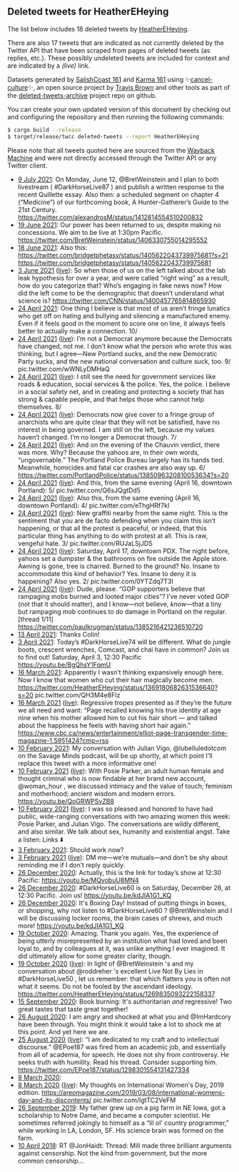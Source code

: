 ## Deleted tweets for HeatherEHeying

The list below includes 18 deleted tweets by
[HeatherEHeying](https://twitter.com/HeatherEHeying).

There are also 17 tweets that are indicated as not currently
deleted by the Twitter API that have been scraped from pages of deleted tweets (as replies, etc.).
These possibly undeleted tweets are included for context and are indicated by a _(live)_ link.

Datasets generated by [SalishCoast 161](https://twitter.com/SalishCoastA) and [Karma 161](https://twitter.com/KarmaOneSixOne)
using ✨[cancel-culture](https://github.com/travisbrown/cancel-culture)✨, an open source project by [Travis Brown](https://twitter.com/travisbrown) and other tools as part of the [deleted-tweets-archive](https://github.com/salcoast/deleted-tweets-archive/) project repo on github.

You can create your own updated version of this document by checking out and configuring the
repository and then running the following commands:

```bash
$ cargo build --release
$ target/release/twcc deleted-tweets --report HeatherEHeying
```

Please note that all tweets quoted here are sourced from the
[Wayback Machine](https://web.archive.org) and were not directly accessed through the Twitter API or
any Twitter client.

* [ 9 July 2021](https://web.archive.org/web/20210709223001/https://twitter.com/HeatherEHeying/status/1413626463539011584): On Monday, June 12,  @BretWeinstein  and I plan to both livestream ( #DarkHorseLive87 ) and publish a written response to the recent Quillette essay.  Also then: a scheduled segment on chapter 4 (“Medicine”) of our forthcoming book, A Hunter-Gatherer’s Guide to the 21st Century. https://twitter.com/alexandrosM/status/1412814554510200832
* [19 June 2021](https://web.archive.org/web/20210619200402/https://twitter.com/HeatherEHeying/status/1406341930762457088): Our power has been returned to us, despite making no concessions. We aim to be live at 1:30pm Pacific. https://twitter.com/BretWeinstein/status/1406330755014295552
* [18 June 2021](https://web.archive.org/web/20210618194902/https://twitter.com/HeatherEHeying/status/1405975830094761987): Also this:  https://twitter.com/bridgetphetasy/status/1405622043739975681?s=21  https://twitter.com/bridgetphetasy/status/1405622043739975681
* [ 3 June 2021](https://web.archive.org/web/20210618194902/https://twitter.com/HeatherEHeying/status/1405975830094761987) ([live](https://twitter.com/HeatherEHeying/status/1400502896093929486)): So when those of us on the left talked about the lab leak hypothesis for over a year, and were called “right wing” as a result, how do you categorize that? Who’s engaging in fake news now? How did the left come to be the demographic that doesn’t understand what science is? https://twitter.com/CNN/status/1400457765814865930
* [24 April 2021](https://web.archive.org/web/20210424031113/https://twitter.com/HeatherEHeying/status/1385793314868240385): One thing I believe is that most of us aren’t fringe lunatics who get off on hating and bullying and silencing a manufactured enemy. Even if it feels good in the moment to score one on line, it always feels better to actually make a connection. 10/
* [24 April 2021](https://web.archive.org/web/20210424031113/https://twitter.com/HeatherEHeying/status/1385793314868240385) ([live](https://twitter.com/HeatherEHeying/status/1385793277274726408)): I’m not a Democrat anymore because the Democrats have changed, not me.  I don’t know what the person who wrote this was thinking, but I agree—New Portland sucks, and the new Democratic Party sucks, and the new national conversation and culture suck, too. 9/ pic.twitter.com/wWNLyDMHaQ
* [24 April 2021](https://web.archive.org/web/20210424031113/https://twitter.com/HeatherEHeying/status/1385793314868240385) ([live](https://twitter.com/HeatherEHeying/status/1385793168637980681)): I still see the need for government services like roads & education, social services & the police.   Yes, the police.  I believe in a social safety net, and in creating and protecting a society that has strong & capable people, and that helps those who cannot help themselves. 8/
* [24 April 2021](https://web.archive.org/web/20210424031113/https://twitter.com/HeatherEHeying/status/1385793314868240385) ([live](https://twitter.com/HeatherEHeying/status/1385793065583927299)): Democrats now give cover to a fringe group of anarchists who are quite clear that they will not be satisfied, have no interest in being governed.  I am still on the left, because my values haven’t changed. I’m no longer a Democrat though. 7/
* [24 April 2021](https://web.archive.org/web/20210424031113/https://twitter.com/HeatherEHeying/status/1385793314868240385) ([live](https://twitter.com/HeatherEHeying/status/1385793012182093827)): And on the evening of the Chauvin verdict, there was more. Why? Because the yahoos are, in their own words, “ungovernable.”   The Portland Police Bureau largely has its hands tied. Meanwhile, homicides and fatal car crashes are also way up. 6/ https://twitter.com/PortlandPolice/status/1385096320810053634?s=20
* [24 April 2021](https://web.archive.org/web/20210424031113/https://twitter.com/HeatherEHeying/status/1385793314868240385) ([live](https://twitter.com/HeatherEHeying/status/1385792924496011270)): And this, from the same evening (April 16, downtown Portland): 5/ pic.twitter.com/Q6sJQgtDd5
* [24 April 2021](https://web.archive.org/web/20210424031113/https://twitter.com/HeatherEHeying/status/1385793314868240385) ([live](https://twitter.com/HeatherEHeying/status/1385792829331447808)): Also this, from the same evening (April 16, downtown Portland): 4/ pic.twitter.com/eThgHRf7kI
* [24 April 2021](https://web.archive.org/web/20210424031113/https://twitter.com/HeatherEHeying/status/1385793314868240385) ([live](https://twitter.com/HeatherEHeying/status/1385792740206682115)): New graffiti nearby from the same night. This is the sentiment that you are de facto defending when you claim this isn’t happening, or that all the protest is peaceful, or indeed, that this particular thing has anything to do with protest at all. This is raw, vengeful hate. 3/ pic.twitter.com/RUJaLSjJDS
* [24 April 2021](https://web.archive.org/web/20210424031113/https://twitter.com/HeatherEHeying/status/1385793314868240385) ([live](https://twitter.com/HeatherEHeying/status/1385792515530317824)): Saturday, April 17, downtown PDX. The night before, yahoos set a dumpster & the bathrooms on fire outside the Apple store. Awning is gone, tree is charred.   Burned to the ground? No.  Insane to accommodate this kind of behavior? Yes.  Insane to deny it is happening? Also yes. 2/ pic.twitter.com/0YTZdq7T3l
* [24 April 2021](https://web.archive.org/web/20210424031113/https://twitter.com/HeatherEHeying/status/1385793314868240385) ([live](https://twitter.com/HeatherEHeying/status/1385792401499852801)): Dude, please. “GOP supporters believe that rampaging mobs burned and looted major cities”?  I’ve never voted GOP (not that it should matter), and I know—not believe, *know*—that a tiny but rampaging mob continues to do damage in Portland on the regular. [thread 1/11] https://twitter.com/paulkrugman/status/1385216421236510720
* [13 April 2021](https://web.archive.org/web/20210413203702/https://twitter.com/HeatherEHeying/status/1382070283767480320): Thanks Colin!
* [ 3 April 2021](https://web.archive.org/web/20210403190846/https://twitter.com/HeatherEHeying/status/1378423982232281089): Today’s  #DarkHorseLive74  will be different. What do jungle boots, crescent wrenches, Comcast, and chai have in common? Join us to find out!  Saturday, April 3, 12:30 Pacific https://youtu.be/BgQhsY1FqmU
* [16 March 2021](https://web.archive.org/web/20210316165939/https://twitter.com/HeatherEHeying/status/1371868733950488580): Apparently I wasn’t thinking expansively enough here. Now I know that women who cut their hair magically become men.  https://twitter.com/HeatherEHeying/status/1369180682631536640?s=20  pic.twitter.com/QH3M4e8FIz
* [16 March 2021](https://web.archive.org/web/20210316165939/https://twitter.com/HeatherEHeying/status/1371868733950488580) ([live](https://twitter.com/HeatherEHeying/status/1371868600517107714)): Regressive tropes presented as if they’re the future we all need and want:  “Page recalled knowing his true identity at age nine when his mother allowed him to cut his hair short — and talked about the happiness he feels with having short hair again.” https://www.cbc.ca/news/entertainment/elliot-page-transgender-time-magazine-1.5951424?cmp=rss
* [10 February 2021](https://web.archive.org/web/20210210184120/https://twitter.com/HeatherEHeying/status/1359573107942412288): My conversation with Julian Vigo,  @lubelluledotcom  on the Savage Minds podcast, will be up shortly, at which point I'll replace this tweet with a more informative one!
* [10 February 2021](https://web.archive.org/web/20210210184120/https://twitter.com/HeatherEHeying/status/1359573107942412288) ([live](https://twitter.com/HeatherEHeying/status/1359572912160739329)): With Posie Parker, an adult human female and thought criminal who is now findable at her brand new account,  @woman_hour , we discussed intimacy and the value of touch; feminism and motherhood; ancient wisdom and modern errors. https://youtu.be/QoGRWPSvZB8
* [10 February 2021](https://web.archive.org/web/20210210184120/https://twitter.com/HeatherEHeying/status/1359573107942412288) ([live](https://twitter.com/HeatherEHeying/status/1359572851288797184)): I was so pleased and honored to have had public, wide-ranging conversations with two amazing women this week: Posie Parker, and Julian Vigo. The conversations are wildly different, and also similar. We talk about sex, humanity and existential angst. Take a listen:  Links ⬇️
* [ 3 February 2021](https://web.archive.org/web/20210203162450/https://twitter.com/HeatherEHeying/status/1357002003180789763): Should work now?
* [ 3 February 2021](https://web.archive.org/web/20210203162450/https://twitter.com/HeatherEHeying/status/1357002003180789763) ([live](https://twitter.com/HeatherEHeying/status/1356881573501575168)): DM me—we’re mutuals—and don’t be shy about reminding me if I don’t reply quickly.
* [26 December 2020](https://web.archive.org/web/20201226203543/https://twitter.com/HeatherEHeying/status/1342932063855333376): Actually, this is the link for today’s show at 12:30 Pacific: https://youtu.be/MQvobuU8MN4
* [26 December 2020](https://web.archive.org/web/20201226202015/https://twitter.com/HeatherEHeying/status/1342928156131352576): #DarkHorseLive60  is on Saturday, December 26, at 12:30 Pacific. Join us! https://youtu.be/kdJIA1G1_KQ
* [26 December 2020](https://web.archive.org/web/20201226201931/https://twitter.com/HeatherEHeying/status/1342927977386967041): It's Boxing Day! Instead of putting things in boxes, or shopping, why not listen to  #DarkHorseLive60 ?  @BretWeinstein  and I will be discussing locker rooms, the brain cases of shrews, and much more! https://youtu.be/kdJIA1G1_KQ
* [19 October 2020](https://web.archive.org/web/20201019190214/https://twitter.com/HeatherEHeying/status/1318266169455828992): Amazing. Thank you again. Yes, the experience of being utterly misrepresented by an institution what had loved and been loyal to, and by colleagues at it, was unlike anything I ever imagined. It did ultimately allow for some greater clarity, though.
* [19 October 2020](https://web.archive.org/web/20201019190214/https://twitter.com/HeatherEHeying/status/1318266169455828992) ([live](https://twitter.com/HeatherEHeying/status/1318076486880952321)): In light of  @BretWeinstein 's and my conversation about  @roddreher 's excellent Live Not By Lies in  #DarkHorseLive50 , let us remember: that which flatters you is often not what it seems. Do not be fooled by the ascendant ideology. https://twitter.com/HeatherEHeying/status/1269835093222158337
* [15 September 2020](https://web.archive.org/web/20200915194121/https://twitter.com/HeatherEHeying/status/1305954778329968640): Book burning: It's authoritarian *and* regressive! Two great tastes that taste great together!
* [26 August 2020](https://web.archive.org/web/20200826001313/https://twitter.com/HeatherEHeying/status/1298412977188507648): I am angry and shocked at what you and  @ImHardcory  have been through. You might think it would take a lot to shock me at this point. And yet here we are.
* [25 August 2020](https://web.archive.org/web/20200826001313/https://twitter.com/HeatherEHeying/status/1298412977188507648) ([live](https://twitter.com/HeatherEHeying/status/1298407568264454146)): “I am dedicated to my craft and to intellectual discourse.”  @EPoe187  was fired from an academic job, and essentially from all of academia, for speech. He does not shy from controversy. He seeks truth with humility. Read his thread. Consider supporting him. https://twitter.com/EPoe187/status/1298301554131427334
* [ 8 March 2020](https://web.archive.org/web/20200308215158/https://twitter.com/HeatherEHeying/status/1236770301188255744): 
* [ 8 March 2020](https://web.archive.org/web/20200308215158/https://twitter.com/HeatherEHeying/status/1236770301188255744) ([live](https://twitter.com/HeatherEHeying/status/1236712716753965056)): My thoughts on International Women's Day, 2019 edition.  https://areomagazine.com/2019/03/08/international-womens-day-and-its-discontents/  pic.twitter.com/IgtTC2VeFM
* [26 September 2019](https://web.archive.org/web/20190926184015/https://twitter.com/HeatherEHeying/status/1177291811997372416): My father grew up on a pig farm in NE Iowa, got a scholarship to Notre Dame, and became a computer scientist. He sometimes referred jokingly to himself as a “lil ol’ country programmer,” while working in LA, London, SF. His science brain was formed on the farm.
* [10 April 2018](https://web.archive.org/web/20180410162818/https://twitter.com/HeatherEHeying/status/983743485453811712): RT @JonHaidt: Thread: Mill made three brilliant arguments against censorship. Not the kind from government, but the more common censorship…
